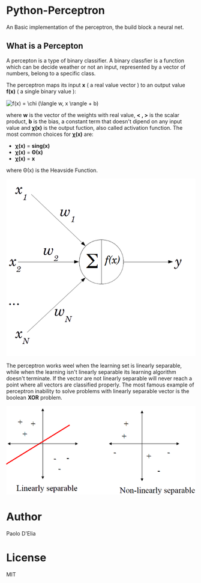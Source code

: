 # Python-Perceptron

An Basic implementation of the perceptron, the build block a neural net.



## What is a Percepton

A percepton is a type of binary classifier. A binary classfier is a function
which can be decide weather or not an input, represented by a vector of numbers,
belong to a specific class. 

The perceptron maps its input **x** ( a real value vector ) to an output value **f(x)** ( a single binary value ):

<img src="http://www.sciweavers.org/tex2img.php?eq=f%28x%29%20%3D%20%5Cchi%20%28%5Clangle%20w%2C%20x%20%5Crangle%20%2B%20b%29&bc=White&fc=Black&im=jpg&fs=12&ff=arev&edit=0" align="center" border="0" alt="f(x) = \chi (\langle w, x \rangle + b)" width="164" height="19" />

where **w** is the vector of the weights with real value, **< , >** is the scalar product,
**b** is the bias,  a constant term that doesn't dipend on any input value and **χ(x)** is the output fuction, also called 
activation function. 
The most common choices for **χ(x)** are:

- **χ(x)** = **sing(x)**
- **χ(x)** = **Θ(x)**
- **χ(x)** = **x**

where Θ(x) is the Heavside Function.

![perceptron](./assets/img/perceptron.png)


The perceptron works weel when the learning set is linearly separable, while when the learning isn't linearly separable
its learning algorithm doesn't terminate. If the vector are not linearly separable will never reach a point where all vectors are 
classified properly. The most famous example of perceptron inability to solve problems with linearly separable vector is the 
boolean **XOR** problem.

![lin_space](./assets/img/linearly_and_non_linearly_space.png)

# Author

Paolo D'Elia

# License 

MIT
